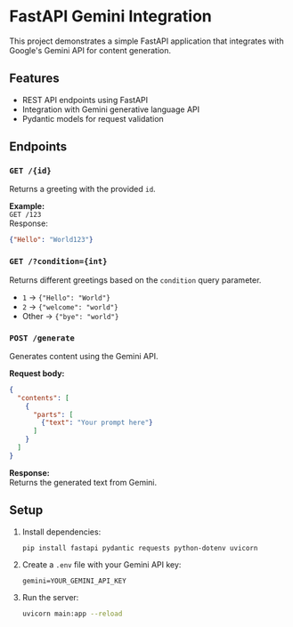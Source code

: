 # FastAPI Gemini Integration

This project demonstrates a simple FastAPI application that integrates with Google's Gemini API for content generation.

## Features

- REST API endpoints using FastAPI
- Integration with Gemini generative language API
- Pydantic models for request validation

## Endpoints

### `GET /{id}`

Returns a greeting with the provided `id`.

**Example:**  
`GET /123`  
Response:
```json
{"Hello": "World123"}
```

### `GET /?condition={int}`

Returns different greetings based on the `condition` query parameter.

- `1` → `{"Hello": "World"}`
- `2` → `{"welcome": "world"}`
- Other → `{"bye": "world"}`

### `POST /generate`

Generates content using the Gemini API.

**Request body:**
```json
{
  "contents": [
    {
      "parts": [
        {"text": "Your prompt here"}
      ]
    }
  ]
}
```

**Response:**  
Returns the generated text from Gemini.

## Setup

1. Install dependencies:
    ```sh
    pip install fastapi pydantic requests python-dotenv uvicorn
    ```

2. Create a `.env` file with your Gemini API key:
    ```
    gemini=YOUR_GEMINI_API_KEY
    ```

3. Run the server:
    ```sh
    uvicorn main:app --reload
    ```

